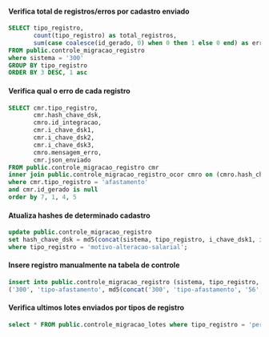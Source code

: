 #### Verifica total de registros/erros por cadastro enviado

```sql
SELECT tipo_registro, 
       count(tipo_registro) as total_registros,
	   sum(case coalesce(id_gerado, 0) when 0 then 1 else 0 end) as erros
FROM public.controle_migracao_registro
where sistema = '300'
GROUP BY tipo_registro
ORDER BY 3 DESC, 1 asc
```

#### Verifica qual o erro de cada registro

```sql
SELECT cmr.tipo_registro, 
	   cmr.hash_chave_dsk,
	   cmro.id_integracao,
	   cmr.i_chave_dsk1,
	   cmr.i_chave_dsk2,
	   cmr.i_chave_dsk3,
	   cmro.mensagem_erro,
	   cmr.json_enviado 
FROM public.controle_migracao_registro cmr
inner join public.controle_migracao_registro_ocor cmro on (cmro.hash_chave_dsk = cmr.hash_chave_dsk)
where cmr.tipo_registro = 'afastamento'
and cmr.id_gerado is null
order by 7, 1, 4, 5
```

#### Atualiza hashes de determinado cadastro

```sql
update public.controle_migracao_registro 
set hash_chave_dsk = md5(concat(sistema, tipo_registro, i_chave_dsk1, i_chave_dsk2)) 
where tipo_registro = 'motivo-alteracao-salarial';
```

#### Insere registro manualmente na tabela de controle

```sql
insert into public.controle_migracao_registro (sistema, tipo_registro, hash_chave_dsk, descricao_tipo_registro, id_gerado, i_chave_dsk1, i_chave_dsk2) values
('300', 'tipo-afastamento', md5(concat('300', 'tipo-afastamento', '56', '65')), 'Cadastro de Tipo de Afastamento', 7309, '56', '65')
```

#### Verifica ultimos lotes enviados por tipos de registro

```sql
select * FROM public.controle_migracao_lotes where tipo_registro = 'periodo-aquisitivo-decimo-terceiro' order by data_hora_env desc
```
